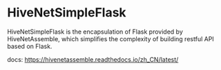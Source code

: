 # HiveNetSimpleFlask

HiveNetSimpleFlask is the encapsulation of Flask provided by HiveNetAssemble, which simplifies the complexity of building restful API based on Flask.

docs: https://hivenetassemble.readthedocs.io/zh_CN/latest/
